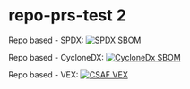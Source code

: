 # repo-prs-test 2

Repo based - SPDX: [![SPDX SBOM](https://img.shields.io/endpoint?url=https%3A%2F%2Fqa-api-hooks.soos.io%2Fapi%2Fshieldsio-badges%3FbadgeType%3DSpdxSbom%26pid%3Dmy4xt2o3u)](https://qa-app.soos.io/research/repositories/github/soos-io/sample-project-python/?attributionFormat=Spdx)

Repo based - CycloneDX: [![CycloneDx SBOM](https://img.shields.io/endpoint?url=https%3A%2F%2Fqa-api-hooks.soos.io%2Fapi%2Fshieldsio-badges%3FbadgeType%3DCycloneDxSbom%26pid%3Dmy4xt2o3u)](https://qa-app.soos.io/research/repositories/github/soos-io/sample-project-python/?attributionFormat=CycloneDx)

Repo based - VEX: [![CSAF VEX](https://img.shields.io/endpoint?url=https%3A%2F%2Fqa-api-hooks.soos.io%2Fapi%2Fshieldsio-badges%3FbadgeType%3DVexSbom%26pid%3Dmy4xt2o3u)](https://qa-app.soos.io/research/repositories/github/soos-io/sample-project-python/?attributionFormat=CsafVex)
